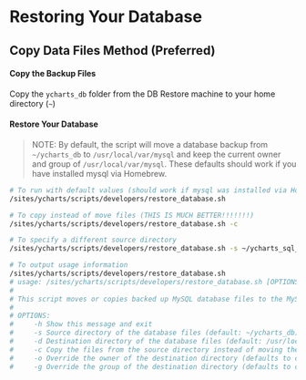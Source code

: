 # Restoring Your Database

## Copy Data Files Method (Preferred)
#### Copy the Backup Files
Copy the `ycharts_db` folder from the DB Restore machine to your home directory (`~`)

#### Restore Your Database
> NOTE: By default, the script will move a database backup from `~/ycharts_db` to
> `/usr/local/var/mysql` and keep the current owner and group of `/usr/local/var/mysql`.
> These defaults should work if you have installed mysql via Homebrew.

```bash
# To run with default values (should work if mysql was installed via Homebrew)
/sites/ycharts/scripts/developers/restore_database.sh

# To copy instead of move files (THIS IS MUCH BETTER!!!!!!!)
/sites/ycharts/scripts/developers/restore_database.sh -c

# To specify a different source directory
/sites/ycharts/scripts/developers/restore_database.sh -s ~/ycharts_sql_backup_files

# To output usage information
/sites/ycharts/scripts/developers/restore_database.sh
# usage: /sites/ycharts/scripts/developers/restore_database.sh [OPTIONS]
#
# This script moves or copies backed up MySQL database files to the MySQL database folder
#
# OPTIONS:
#     -h Show this message and exit
#     -s Source directory of the database files (default: ~/ycharts_db)
#     -d Destination directory of the database files (default: /usr/local/var/mysql)
#     -c Copy the files from the source directory instead of moving them
#     -o Override the owner of the destination directory (defaults to current owner)
#     -g Override the group of the destination directory (defaults to current group)

```